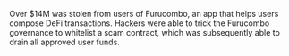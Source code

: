 Over $14M was stolen from users of Furucombo, an app that helps users compose DeFi transactions. Hackers were able to trick the Furucombo governance to whitelist a scam contract, which was subsequently able to drain all approved user funds.
